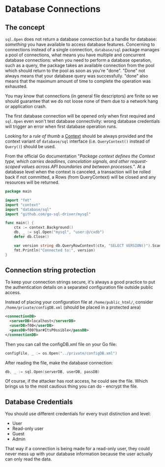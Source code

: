 Database Connections
====================

## The concept

`sql.Open` does not return a database connection but a handle for database:
_something_ you have available to access database features.
Concerning to connections instead of a single connection, `database/sql`
package manages a pool of connections, what means you have multiple and
concurrent database connections: when you need to perform a database operation,
such as a query, the package takes an available connection from the pool which
should return to the pool as soon as you're "done".
"Done" not always means that your database query was successfully. "done" also
means that the maximum amount of time to complete the operation was exhausted.

You may know that connections (in general file descriptors) are finite so we
should guarantee that we do not loose none of them due to a network hang or
application crash.

The first database connection will be opened only when first required and
`sql.Open` even won't test database connectivity: wrong database credentials
will trigger an error when first database operation runs.

Looking for a _rule of thumb_ a [Context][3] should be always provided and the
context variant of `database/sql` interface (i.e. `QueryContext()` instead of
`Query()`) should be used.

From the official Go documentation "_Package context defines the Context type,
which carries deadlines, cancelation signals, and other request-scoped values
across API boundaries and between processes._".
At a database level when the context is canceled, a transaction will be rolled
back if not committed, a Rows (from QueryContext) will be closed and any
resources will be returned.

```go
package main

import "fmt"
import "context"
import "database/sql"
import "github.com/go-sql-driver/mysql"

func main() {
    ctx := context.Background()
    db, _ := sql.Open("mysql", "user:@/cxdb")
    defer db.Close()

    var version string db.QueryRowContext(ctx, "SELECT VERSION()").Scan(&version)
    fmt.Println("Connected to:", version)
}
```

## Connection string protection

To keep your connection strings secure, it's always a good practice to put the
authentication details on a separated configuration file outside public access.

Instead of placing your configuration file at `/home/public_html/`, consider
`/home/private/configDB.xml` (should be placed in a protected area)

```xml
<connectionDB>
  <serverDB>localhost</serverDB>
  <userDB>f00</userDB>
  <passDB>f00?bar#ItsP0ssible</passDB>
</connectionDB>
```

Then you can call the configDB.xml file on your Go file:

```go
configFile, _ := os.Open("../private/configDB.xml")
```

After reading the file, make the database connection:

```go
db, _ := sql.Open(serverDB, userDB, passDB)
```

Of course, if the attacker has root access, he could see the file. Which brings
us to the most cautious thing you can do - encrypt the file.

## Database Credentials

You should use different credentials for every trust distinction and level:

* User
* Read-only user
* Guest
* Admin

That way if a connection is being made for a read-only user, they could never
mess up with your database information because the user actually can only read
the data.

[1]: https://golang.org/pkg/database/sql/#DB.Close
[2]: ../error-handling-logging/README.md
[3]: https://golang.org/pkg/context/
